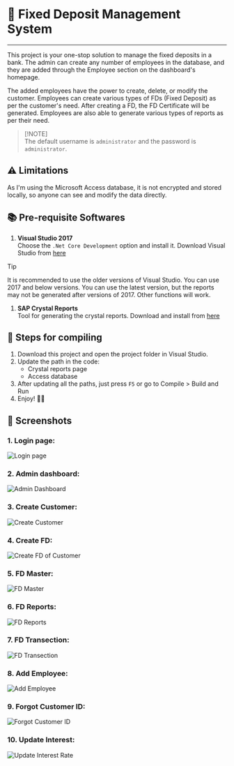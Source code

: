 # 🏦 Fixed Deposit Management System

---

This project is your one-stop solution to manage the fixed deposits in a bank. The admin can create any number of employees in the database, and they are added through the Employee section on the dashboard's homepage.

The added employees have the power to create, delete, or modify the customer. Employees can create various types of FDs (Fixed Deposit) as per the customer's need. After creating a FD, the FD Certificate will be generated. Employees are also able to generate various types of reports as per their need.

> [!NOTE]\
> The default username is `administrator` and the password is `administrator`.

## ⚠️ Limitations

As I'm using the Microsoft Access database, it is not encrypted and stored locally, so anyone can see and modify the data directly.

## 📚 Pre-requisite Softwares

1. **Visual Studio 2017**  
Choose the `.Net Core Development` option and install it. Download Visual Studio from [here](https://visualstudio.microsoft.com/vs/older-downloads/)

>[!TIP]
 It is recommended to use the older versions of Visual Studio. You can use 2017 and below versions. You can use the latest version, but the reports may not be generated after versions of 2017. Other functions will work.

1. **SAP Crystal Reports**  
Tool for generating the crystal reports. Download and install from [here](https://foxlearn.com/crystal-reports/how-to-download-and-install-crystal-report-runtime-700.html)

## 🚀 Steps for compiling

1. Download this project and open the project folder in Visual Studio.
2. Update the path in the code:
    * Crystal reports page
    * Access database
3. After updating all the paths, just press `F5` or go to Compile > Build and Run
4. Enjoy! 🥳🎉

## 📸 Screenshots

### 1. Login page: 
![Login page](ss/Login.jpg)
### 2. Admin dashboard:
![Admin Dashboard](ss/Dashboard.jpg)
### 3. Create Customer:
![Create Customer](ss/Create%20Customer.jpg)
### 4. Create FD:
![Create FD of Customer](ss/Create%20FD.jpg)
### 5. FD Master:
![FD Master](ss/FD%20Master.jpg)
### 6. FD Reports:
![FD Reports](ss/FD%20Reports.jpg)
### 7. FD Transection:
![FD Transection](ss/FD%20Transection.jpg)
### 8. Add Employee:
![Add Employee](ss/Add%20Employee.jpg)
### 9. Forgot Customer ID:
![Forgot Customer ID](ss/Forgot%20Customer%20ID.jpg)
### 10. Update Interest:
![Update Interest Rate](ss/Update%20Interest.jpg)
